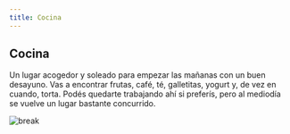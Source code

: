 ```yaml
---
title: Cocina
---
```

## Cocina

Un lugar acogedor y soleado para empezar las mañanas con un buen desayuno. Vas a encontrar frutas, café, té, galletitas, yogurt y, de vez en cuando, torta. Podés quedarte trabajando ahí si preferís, pero al mediodía se vuelve un lugar bastante concurrido.

![break](/images/break.svg)
